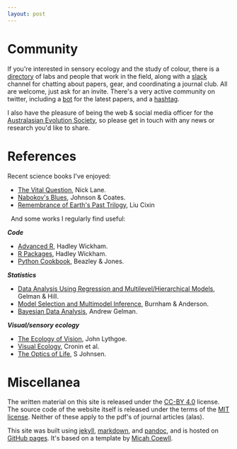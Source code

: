```yaml
---
layout: post
---
```


# Community

If you're interested in sensory ecology and the study of colour, there is a [directory](http://colsci.weebly.com/contact.html) of labs and people that work in the field, along with a [slack](https://slack.com/downloads) channel for chatting about papers, gear, and coordinating a journal club. All are welcome, just ask for an invite. There's a very active community on twitter, including a [bot](https://twitter.com/colsci_papers) for the latest papers, and a [hashtag](https://twitter.com/#colsci).

I also have the pleasure of being the web & social media officer for the [Australasian Evolution Society](http://www.ausevo.com), so please get in touch with any news or research you'd like to share.

# References

Recent science books I've enjoyed:  
* [The Vital Question](https://profilebooks.com/the-vital-question.html), Nick Lane.
* [Nabokov's Blues](https://www.amazon.com/Nabokovs-Blues-Scientific-Odyssey-Literary/dp/0071373306), Johnson & Coates.
* [Remembrance of Earth's Past Trilogy](http://kenliu.name/translations/three-body/), Liu Cixin

&nbsp;
And some works I regularly find useful:  

***Code***  
* [Advanced R](http://adv-r.had.co.nz), Hadley Wickham.
* [R Packages](http://r-pkgs.had.co.nz), Hadley Wickham.
* [Python Cookbook](http://chimera.labs.oreilly.com/books/1230000000393), Beazley & Jones.

***Statistics***  
* [Data Analysis Using Regression and Multilevel/Hierarchical Models](http://www.stat.columbia.edu/~gelman/arm/), Gelman & Hill.
* [Model Selection and Multimodel Inference](http://www.springer.com/gp/book/9780387953649), Burnham & Anderson.
* [Bayesian Data Analysis](http://www.stat.columbia.edu/~gelman/book/), Andrew Gelman.

***Visual/sensory ecology***  
* [The Ecology of Vision](https://books.google.com.au/books/about/The_Ecology_of_Vision.html?id=bVIXAQAAIAAJ&redir_esc=y), John Lythgoe.
* [Visual Ecology](http://press.princeton.edu/titles/10281.html), Cronin et al.
* [The Optics of Life](http://press.princeton.edu/titles/9640.html), S Johnsen.

# Miscellanea

The written material on this site is released under the [CC-BY 4.0](https://creativecommons.org/licenses/by/4.0/) license. The source code of the website itself is released under the terms of the [MIT license](http://opensource.org/licenses/MIT). Neither of these apply to the pdf's of journal articles (alas).

This site was built using [jekyll](http://jekyllrb.com/), [markdown](http://daringfireball.net/projects/markdown/syntax), and [pandoc](http://pandoc.org/), and is hosted on [GitHub pages](https://pages.github.com/). It's based on a template by [Micah Coewll](https://github.com/getmicah/getmicah.github.io).
